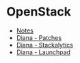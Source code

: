 # OpenStack

- [Notes](https://github.com/dianaclarke/openstack-notes/wiki)
- [Diana - Patches](https://review.openstack.org/#/q/owner:%22Diana+Clarke+%253Cdiana.joan.clarke%2540gmail.com%253E%22,n,z)
- [Diana - Stackalytics](http://stackalytics.com/?user_id=diana-clarke)
- [Diana - Launchpad](https://launchpad.net/~diana-clarke)
